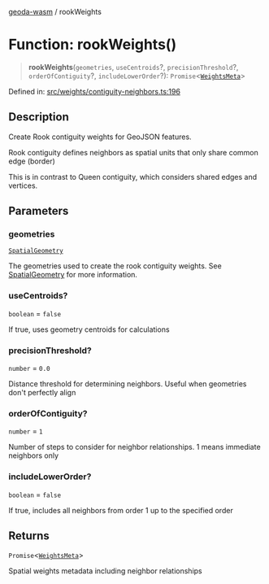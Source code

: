 [geoda-wasm](../globals.md) / rookWeights

# Function: rookWeights()

> **rookWeights**(`geometries`, `useCentroids`?, `precisionThreshold`?, `orderOfContiguity`?, `includeLowerOrder`?): `Promise`\<[`WeightsMeta`](../type-aliases/WeightsMeta.md)\>

Defined in: [src/weights/contiguity-neighbors.ts:196](https://github.com/GeoDaCenter/geoda-lib/blob/d16e85157b1f26754a712ea4c9a3cf18ab0e7b74/src/js/src/weights/contiguity-neighbors.ts#L196)

## Description
Create Rook contiguity weights for GeoJSON features.

Rook contiguity defines neighbors as spatial units that only share common edge (border)

This is in contrast to Queen contiguity, which considers shared edges and vertices.

## Parameters

### geometries

[`SpatialGeometry`](../type-aliases/SpatialGeometry.md)

The geometries used to create the rook contiguity weights. See [SpatialGeometry](../type-aliases/SpatialGeometry.md) for more information.

### useCentroids?

`boolean` = `false`

If true, uses geometry centroids for calculations

### precisionThreshold?

`number` = `0.0`

Distance threshold for determining neighbors.
                                          Useful when geometries don't perfectly align

### orderOfContiguity?

`number` = `1`

Number of steps to consider for neighbor relationships.
                                        1 means immediate neighbors only

### includeLowerOrder?

`boolean` = `false`

If true, includes all neighbors from order 1
                                            up to the specified order

## Returns

`Promise`\<[`WeightsMeta`](../type-aliases/WeightsMeta.md)\>

Spatial weights metadata including neighbor relationships
